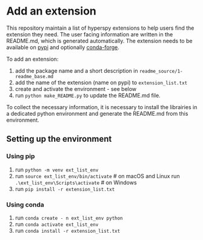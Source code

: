 # Add an extension

This repository maintain a list of hyperspy extensions to help users find the
extension they need. The user facing information are written in the README.md,
which is generated automatically. The extension needs to be available on
[pypi](https://pypi.org) and optionally [conda-forge](https://conda-forge.org/docs).

To add an extension:
1. add the package name and a short description in `readme_source/1-readme_base.md`
2. add the name of the extension (name on pypi) to ``extension_list.txt``
3. create and activate the environment - see below
4. run ``python make_README.py`` to update the README.md file.

To collect the necessary information, it is necessary to install the librairies
in a dedicated python environment and generate the README.md from this environment.

## Setting up the environment
### Using pip

1. run ``python -m venv ext_list_env``
2. run ``source ext_list_env/bin/activate``  # on macOS and Linux
   run ``.\ext_list_env\Scripts\activate``   # on Windows
3. run ``pip install -r extension_list.txt``


### Using conda

1. run ``conda create - n ext_list_env python``
2. run ``conda activate ext_list_env``
3. run ``conda install -r extension_list.txt``
